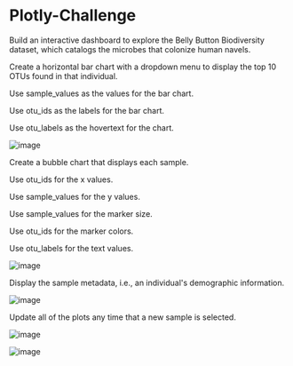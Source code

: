 # Plotly-Challenge
Build an interactive dashboard to explore the Belly Button Biodiversity dataset, which catalogs the microbes that colonize human navels.

Create a horizontal bar chart with a dropdown menu to display the top 10 OTUs found in that individual.




Use sample_values as the values for the bar chart.


Use otu_ids as the labels for the bar chart.


Use otu_labels as the hovertext for the chart.

![image](https://user-images.githubusercontent.com/79819331/123823668-689ccf80-d8cb-11eb-9dcb-871b9cb20d9f.png)



Create a bubble chart that displays each sample.



Use otu_ids for the x values.


Use sample_values for the y values.


Use sample_values for the marker size.


Use otu_ids for the marker colors.


Use otu_labels for the text values.

![image](https://user-images.githubusercontent.com/79819331/123823963-a26dd600-d8cb-11eb-88f8-508c925be6db.png)


Display the sample metadata, i.e., an individual's demographic information.


![image](https://user-images.githubusercontent.com/79819331/123824393-01334f80-d8cc-11eb-8bb2-e7249821b1ce.png)


Update all of the plots any time that a new sample is selected.

![image](https://user-images.githubusercontent.com/79819331/123824662-3f307380-d8cc-11eb-82cb-e639bfb2b2dd.png)



![image](https://user-images.githubusercontent.com/79819331/123824993-828ae200-d8cc-11eb-810b-074f1c93b647.png)




